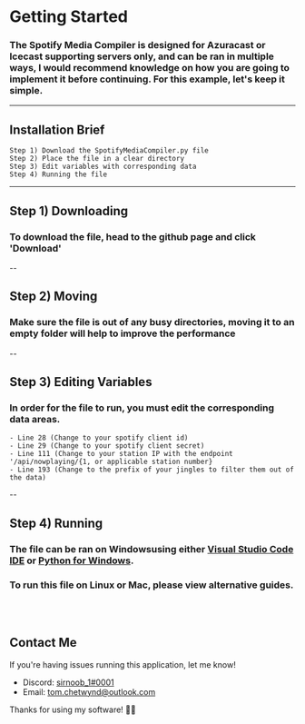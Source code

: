 # Getting Started

### The Spotify Media Compiler is designed for Azuracast or Icecast supporting servers only, and can be ran in multiple ways, I would recommend knowledge on how you are going to implement it before continuing. For this example, let's keep it simple.

---
## Installation Brief
```
Step 1) Download the SpotifyMediaCompiler.py file
Step 2) Place the file in a clear directory
Step 3) Edit variables with corresponding data
Step 4) Running the file
```
---
## Step 1) Downloading
### To download the file, head to the github page and click 'Download'
--
## Step 2) Moving
### Make sure the file is out of any busy directories, moving it to an empty folder will help to improve the performance
--
## Step 3) Editing Variables
### In order for the file to run, you must edit the corresponding data areas.
```
- Line 28 (Change to your spotify client id)
- Line 29 (Change to your spotify client secret)
- Line 111 (Change to your station IP with the endpoint '/api/nowplaying/{1, or applicable station number}
- Line 193 (Change to the prefix of your jingles to filter them out of the data)
```
--
## Step 4) Running
### The file can be ran on Windowsusing either [Visual Studio Code IDE](https://code.visualstudio.com/) or [Python for Windows](https://apps.microsoft.com/store/detail/python-310/9PJPW5LDXLZ5). 
### To run this file on Linux or Mac, please view alternative guides.
<br></br>

## Contact Me
If you're having issues running this application, let me know!
- Discord: [sirnoob_1#0001](https://discord.com/users/304333708599754753)
- Email: [tom.chetwynd@outlook.com](mailto:tom.chetwynd@outlook.com)



Thanks for using my software! 🤗🤗
